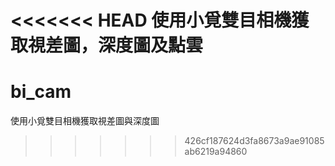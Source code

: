 <<<<<<< HEAD
使用小覓雙目相機獲取視差圖，深度圖及點雲
=======
# bi_cam
使用小覓雙目相機獲取視差圖與深度圖
>>>>>>> 426cf187624d3fa8673a9ae91085ab6219a94860
